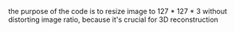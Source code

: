 the purpose of the code is to resize image to 127 * 127 * 3 without distorting image ratio, 
because it's crucial for 3D reconstruction
